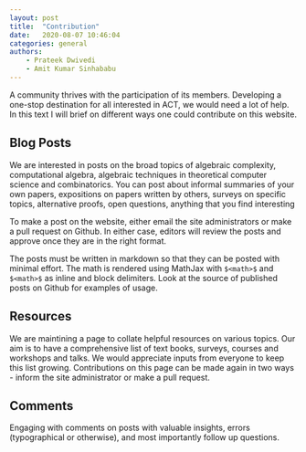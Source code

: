 ```yaml
---
layout: post
title:  "Contribution"
date:   2020-08-07 10:46:04
categories: general
authors: 
    - Prateek Dwivedi
    - Amit Kumar Sinhababu
---
```


A community thrives with the participation of its members. Developing a one-stop destination for all interested in ACT, we would need a lot of help. In this text I will brief on different ways one could contribute on this website. 

## Blog Posts

We are interested in posts on the broad topics of algebraic complexity, computational algebra, algebraic techniques in theoretical computer science and combinatorics. You can post about informal summaries of your own papers, expositions on papers written by others, surveys on specific topics, alternative proofs, open questions, anything that you find interesting

To make a post on the website, either email the site administrators or make a pull request on Github. In either case, editors will review the posts and approve once they are in the right format.

The posts must be written in markdown so that they can be posted with minimal effort. The math is rendered using MathJax with ```$<math>$``` and ```$<math>$``` as inline and block delimiters. Look at the source of published posts on Github for examples of usage. 

## Resources

We are maintining a page to collate helpful resources on various topics. Our aim is to have a comprehensive list of text books, surveys, courses and workshops and talks. We would appreciate inputs from everyone to keep this list growing. Contributions on this page can be made again in two ways - inform the site administrator or make a pull request.

## Comments

Engaging with comments on posts with valuable insights, errors (typographical or otherwise), and most importantly follow up questions.
